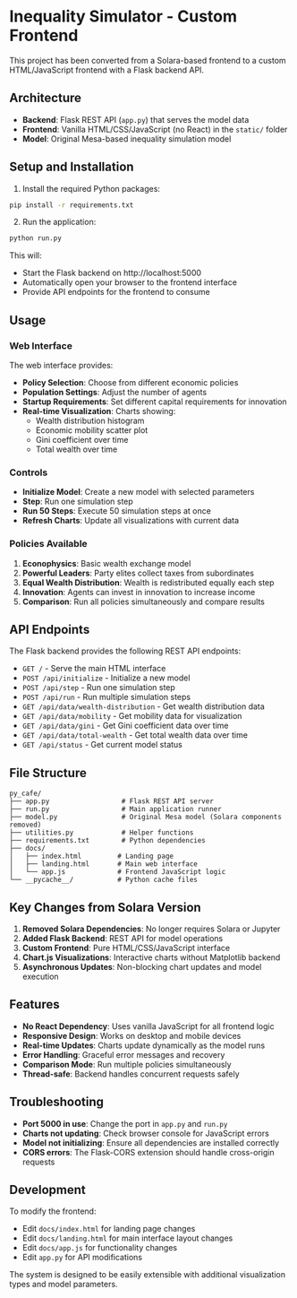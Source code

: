 # Inequality Simulator - Custom Frontend

This project has been converted from a Solara-based frontend to a custom HTML/JavaScript frontend with a Flask backend API.

## Architecture

- **Backend**: Flask REST API (`app.py`) that serves the model data
- **Frontend**: Vanilla HTML/CSS/JavaScript (no React) in the `static/` folder
- **Model**: Original Mesa-based inequality simulation model

## Setup and Installation

1. Install the required Python packages:
```bash
pip install -r requirements.txt
```

2. Run the application:
```bash
python run.py
```

This will:
- Start the Flask backend on http://localhost:5000
- Automatically open your browser to the frontend interface
- Provide API endpoints for the frontend to consume

## Usage

### Web Interface

The web interface provides:
- **Policy Selection**: Choose from different economic policies
- **Population Settings**: Adjust the number of agents
- **Startup Requirements**: Set different capital requirements for innovation
- **Real-time Visualization**: Charts showing:
  - Wealth distribution histogram
  - Economic mobility scatter plot
  - Gini coefficient over time
  - Total wealth over time

### Controls

- **Initialize Model**: Create a new model with selected parameters
- **Step**: Run one simulation step
- **Run 50 Steps**: Execute 50 simulation steps at once
- **Refresh Charts**: Update all visualizations with current data

### Policies Available

1. **Econophysics**: Basic wealth exchange model
2. **Powerful Leaders**: Party elites collect taxes from subordinates
3. **Equal Wealth Distribution**: Wealth is redistributed equally each step
4. **Innovation**: Agents can invest in innovation to increase income
5. **Comparison**: Run all policies simultaneously and compare results

## API Endpoints

The Flask backend provides the following REST API endpoints:

- `GET /` - Serve the main HTML interface
- `POST /api/initialize` - Initialize a new model
- `POST /api/step` - Run one simulation step
- `POST /api/run` - Run multiple simulation steps
- `GET /api/data/wealth-distribution` - Get wealth distribution data
- `GET /api/data/mobility` - Get mobility data for visualization
- `GET /api/data/gini` - Get Gini coefficient data over time
- `GET /api/data/total-wealth` - Get total wealth data over time
- `GET /api/status` - Get current model status

## File Structure

```
py_cafe/
├── app.py                  # Flask REST API server
├── run.py                  # Main application runner
├── model.py                # Original Mesa model (Solara components removed)
├── utilities.py            # Helper functions
├── requirements.txt        # Python dependencies
├── docs/
│   ├── index.html         # Landing page
│   ├── landing.html       # Main web interface
│   └── app.js             # Frontend JavaScript logic
└── __pycache__/           # Python cache files
```

## Key Changes from Solara Version

1. **Removed Solara Dependencies**: No longer requires Solara or Jupyter
2. **Added Flask Backend**: REST API for model operations
3. **Custom Frontend**: Pure HTML/CSS/JavaScript interface
4. **Chart.js Visualizations**: Interactive charts without Matplotlib backend
5. **Asynchronous Updates**: Non-blocking chart updates and model execution

## Features

- **No React Dependency**: Uses vanilla JavaScript for all frontend logic
- **Responsive Design**: Works on desktop and mobile devices
- **Real-time Updates**: Charts update dynamically as the model runs
- **Error Handling**: Graceful error messages and recovery
- **Comparison Mode**: Run multiple policies simultaneously
- **Thread-safe**: Backend handles concurrent requests safely

## Troubleshooting

- **Port 5000 in use**: Change the port in `app.py` and `run.py`
- **Charts not updating**: Check browser console for JavaScript errors
- **Model not initializing**: Ensure all dependencies are installed correctly
- **CORS errors**: The Flask-CORS extension should handle cross-origin requests

## Development

To modify the frontend:
- Edit `docs/index.html` for landing page changes
- Edit `docs/landing.html` for main interface layout changes
- Edit `docs/app.js` for functionality changes
- Edit `app.py` for API modifications

The system is designed to be easily extensible with additional visualization types and model parameters.
